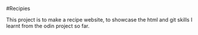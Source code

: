 #Recipies

This project is to make a recipe website, to showcase the html and git skills I learnt from the odin project so far.
